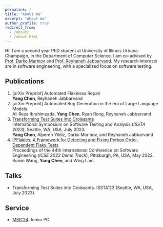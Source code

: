 ```yaml
---
permalink: /
title: "About me"
excerpt: "About me"
author_profile: true
redirect_from: 
  - /about/
  - /about.html
---
```

Hi! I am a second year PhD student at University of Illinois Urbana-Champaign, in the Department of Computer Science. I am co-advised by [Prof. Darko Marinov](https://mir.cs.illinois.edu/marinov/) and [Prof. Reyhaneh Jabbarvand](https://reyhaneh.cs.illinois.edu). My research interests are in software engineering, with a specialized focus on software testing.

Publications
-----
1. [arXiv Preprint] Automated Flakiness Repair  
**Yang Chen**, Reyhaneh Jabbarvand 
2. [arXiv Preprint] Automated Bug Generation in the era of Large Language Models  
Ali Reza Ibrahimzada, **Yang Chen**, Ryan Rong, Reyhaneh Jabbarvand   
3. [Transforming Test Suites into Croissants](../files/ChenETAL23Croissants.pdf)  
International Symposium on Software Testing and Analysis (*ISSTA 2023*), Seattle, WA, USA, July 2023.  
**Yang Chen**, Alperen Yildiz, Darko Marinov, and Reyhaneh Jabbarvand  
4. [iPFlakies: A Framework for Detecting and Fixing Python Order-Dependent Flaky Tests](../files/WangETAL22iPFlakies.pdf)  
Proceedings of the 44th International Conference on Software Engineering (*ICSE 2022 Demo Track*), Pittsburgh, PA, USA, May 2022.  
Ruixin Wang, **Yang Chen**, and Wing Lam.

Talks
-----
- Transforming Test Suites into Croissants. ISSTA'23 (Seattle, WA, USA, July 2023).

Service
-----
- [MSR'24](https://2024.msrconf.org) Junior PC